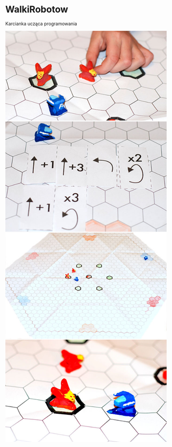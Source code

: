 # WalkiRobotow

Karcianka ucząca programowania

![](Grafiki/raczkaMini.jpg)
![](Grafiki/programMini.jpg)
![](Grafiki/planszaMini.jpg)
![](Grafiki/introMini.jpg)

